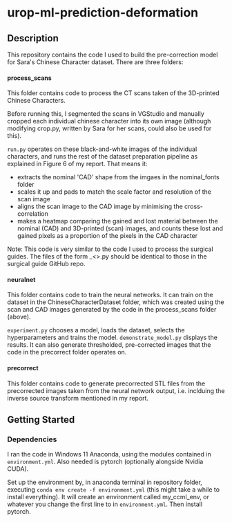 # urop-ml-prediction-deformation

## Description

This repository contains the code I used to build the pre-correction model for Sara's Chinese Character dataset. There are three folders:

#### process_scans

This folder contains code to process the CT scans taken of the 3D-printed Chinese Characters.

Before running this, I segmented the scans in VGStudio and manually cropped each individual chinese character into its own image (although modifying crop.py, written by Sara for her scans, could also be used for this).

`run.py` operates on these black-and-white images of the individual characters, and runs the rest of the dataset preparation pipeline as explained in Figure 6 of my report. That means it:
- extracts the nominal 'CAD' shape from the imgaes in the nominal_fonts folder
- scales it up and pads to match the scale factor and resolution of the scan image
- aligns the scan image to the CAD image by minimising the cross-correlation
- makes a heatmap comparing the gained and lost material between the nominal (CAD) and 3D-printed (scan) images, and counts these lost and gained pixels as a proportion of the pixels in the CAD character

Note: This code is very similar to the code I used to process the surgical guides. The files of the form _<>.py should be identical to those in the surgical guide GitHub repo.

#### neuralnet

This folder contains code to train the neural networks. It can train on the dataset in the ChineseCharacterDataset folder, which was created using the scan and CAD images generated by the code in the process_scans folder (above).

`experiment.py` chooses a model, loads the dataset, selects the hyperparameters and trains the model.
`demonstrate_model.py` displays the results. It can also generate thresholded, pre-corrected images that the code in the precorrect folder operates on.

#### precorrect

This folder contains code to generate precorrected STL files from the precorrected images taken from the neural network output, i.e. inclduing the inverse source transform mentioned in my report.

## Getting Started

### Dependencies

I ran the code in Windows 11 Anaconda, using the modules contained in `environment.yml`. Also needed is pytorch (optionally alongside Nvidia CUDA).

Set up the environment by, in anaconda terminal in repository folder, executing `conda env create -f environment.yml` (this might take a while to install everything). It will create an environment called my_ccml_env, or whatever you change the first line to in `environment.yml`. Then install pytorch.
